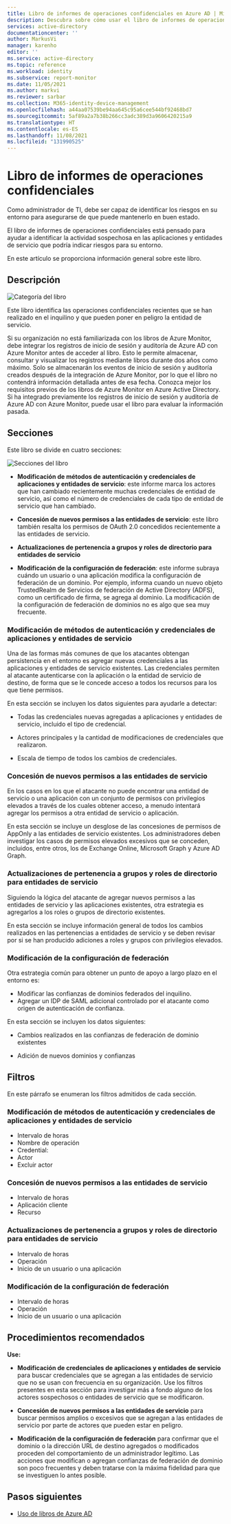 ```yaml
---
title: Libro de informes de operaciones confidenciales en Azure AD | Microsoft Docs
description: Descubra sobre cómo usar el libro de informes de operaciones confidenciales.
services: active-directory
documentationcenter: ''
author: MarkusVi
manager: karenho
editor: ''
ms.service: active-directory
ms.topic: reference
ms.workload: identity
ms.subservice: report-monitor
ms.date: 11/05/2021
ms.author: markvi
ms.reviewer: sarbar
ms.collection: M365-identity-device-management
ms.openlocfilehash: a44aa07539be94aa645c95a6cee544bf92468bd7
ms.sourcegitcommit: 5af89a2a7b38b266cc3adc389d3a9606420215a9
ms.translationtype: HT
ms.contentlocale: es-ES
ms.lasthandoff: 11/08/2021
ms.locfileid: "131990525"
---
```

# <a name="sensitive-operations-report-workbook"></a>Libro de informes de operaciones confidenciales

Como administrador de TI, debe ser capaz de identificar los riesgos en su entorno para asegurarse de que puede mantenerlo en buen estado. 

El libro de informes de operaciones confidenciales está pensado para ayudar a identificar la actividad sospechosa en las aplicaciones y entidades de servicio que podría indicar riesgos para su entorno.


En este artículo se proporciona información general sobre este libro.


## <a name="description"></a>Descripción

![Categoría del libro](./media/workbook-sensitive-operations-report/workbook-category.png)

Este libro identifica las operaciones confidenciales recientes que se han realizado en el inquilino y que pueden poner en peligro la entidad de servicio.

Si su organización no está familiarizada con los libros de Azure Monitor, debe integrar los registros de inicio de sesión y auditoría de Azure AD con Azure Monitor antes de acceder al libro. Esto le permite almacenar, consultar y visualizar los registros mediante libros durante dos años como máximo. Solo se almacenarán los eventos de inicio de sesión y auditoría creados después de la integración de Azure Monitor, por lo que el libro no contendrá información detallada antes de esa fecha. Conozca mejor los requisitos previos de los libros de Azure Monitor en Azure Active Directory. Si ha integrado previamente los registros de inicio de sesión y auditoría de Azure AD con Azure Monitor, puede usar el libro para evaluar la información pasada. 
 
 

## <a name="sections"></a>Secciones

Este libro se divide en cuatro secciones:

![Secciones del libro](./media/workbook-sensitive-operations-report/workbook-sections.png)


- **Modificación de métodos de autenticación y credenciales de aplicaciones y entidades de servicio**: este informe marca los actores que han cambiado recientemente muchas credenciales de entidad de servicio, así como el número de credenciales de cada tipo de entidad de servicio que han cambiado.

- **Concesión de nuevos permisos a las entidades de servicio**: este libro también resalta los permisos de OAuth 2.0 concedidos recientemente a las entidades de servicio. 

- **Actualizaciones de pertenencia a grupos y roles de directorio para entidades de servicio**



- **Modificación de la configuración de federación**: este informe subraya cuándo un usuario o una aplicación modifica la configuración de federación de un dominio. Por ejemplo, informa cuando un nuevo objeto TrustedRealm de Servicios de federación de Active Directory (ADFS), como un certificado de firma, se agrega al dominio. La modificación de la configuración de federación de dominios no es algo que sea muy frecuente. 




### <a name="modified-application-and-service-principal-credentialsauthentication-methods"></a>Modificación de métodos de autenticación y credenciales de aplicaciones y entidades de servicio

Una de las formas más comunes de que los atacantes obtengan persistencia en el entorno es agregar nuevas credenciales a las aplicaciones y entidades de servicio existentes. Las credenciales permiten al atacante autenticarse con la aplicación o la entidad de servicio de destino, de forma que se le concede acceso a todos los recursos para los que tiene permisos.

En esta sección se incluyen los datos siguientes para ayudarle a detectar:

- Todas las credenciales nuevas agregadas a aplicaciones y entidades de servicio, incluido el tipo de credencial.

- Actores principales y la cantidad de modificaciones de credenciales que realizaron.

- Escala de tiempo de todos los cambios de credenciales.



### <a name="new-permissions-granted-to-service-principals"></a>Concesión de nuevos permisos a las entidades de servicio

En los casos en los que el atacante no puede encontrar una entidad de servicio o una aplicación con un conjunto de permisos con privilegios elevados a través de los cuales obtener acceso, a menudo intentará agregar los permisos a otra entidad de servicio o aplicación.

En esta sección se incluye un desglose de las concesiones de permisos de AppOnly a las entidades de servicio existentes. Los administradores deben investigar los casos de permisos elevados excesivos que se conceden, incluidos, entre otros, los de Exchange Online, Microsoft Graph y Azure AD Graph.


### <a name="directory-role-and-group-membership-updates-for-service-principals"></a>Actualizaciones de pertenencia a grupos y roles de directorio para entidades de servicio 

Siguiendo la lógica del atacante de agregar nuevos permisos a las entidades de servicio y las aplicaciones existentes, otra estrategia es agregarlos a los roles o grupos de directorio existentes.

En esta sección se incluye información general de todos los cambios realizados en las pertenencias a entidades de servicio y se deben revisar por si se han producido adiciones a roles y grupos con privilegios elevados.



### <a name="modified-federation-settings"></a>Modificación de la configuración de federación

Otra estrategia común para obtener un punto de apoyo a largo plazo en el entorno es:

- Modificar las confianzas de dominios federados del inquilino.
- Agregar un IDP de SAML adicional controlado por el atacante como origen de autenticación de confianza. 

En esta sección se incluyen los datos siguientes:

- Cambios realizados en las confianzas de federación de dominio existentes

- Adición de nuevos dominios y confianzas


  


## <a name="filters"></a>Filtros

En este párrafo se enumeran los filtros admitidos de cada sección.


### <a name="modified-application-and-service-principal-credentialsauthentication-methods"></a>Modificación de métodos de autenticación y credenciales de aplicaciones y entidades de servicio

- Intervalo de horas
- Nombre de operación
- Credential:
- Actor
- Excluir actor


### <a name="new-permissions-granted-to-service-principals"></a>Concesión de nuevos permisos a las entidades de servicio

- Intervalo de horas
- Aplicación cliente
- Recurso

### <a name="directory-role-and-group-membership-updates-to-service-principals"></a>Actualizaciones de pertenencia a grupos y roles de directorio para entidades de servicio

- Intervalo de horas
- Operación
- Inicio de un usuario o una aplicación

### <a name="modified-federation-settings"></a>Modificación de la configuración de federación

- Intervalo de horas
- Operación
- Inicio de un usuario o una aplicación




## <a name="best-practices"></a>Procedimientos recomendados


**Use:**
 
- **Modificación de credenciales de aplicaciones y entidades de servicio** para buscar credenciales que se agregan a las entidades de servicio que no se usan con frecuencia en su organización. Use los filtros presentes en esta sección para investigar más a fondo alguno de los actores sospechosos o entidades de servicio que se modificaron.


- **Concesión de nuevos permisos a las entidades de servicio** para buscar permisos amplios o excesivos que se agregan a las entidades de servicio por parte de actores que pueden estar en peligro.  

- **Modificación de la configuración de federación** para confirmar que el dominio o la dirección URL de destino agregados o modificados proceden del comportamiento de un administrador legítimo. Las acciones que modifican o agregan confianzas de federación de dominio son poco frecuentes y deben tratarse con la máxima fidelidad para que se investiguen lo antes posible.





## <a name="next-steps"></a>Pasos siguientes

- [Uso de libros de Azure AD](howto-use-azure-monitor-workbooks.md)
